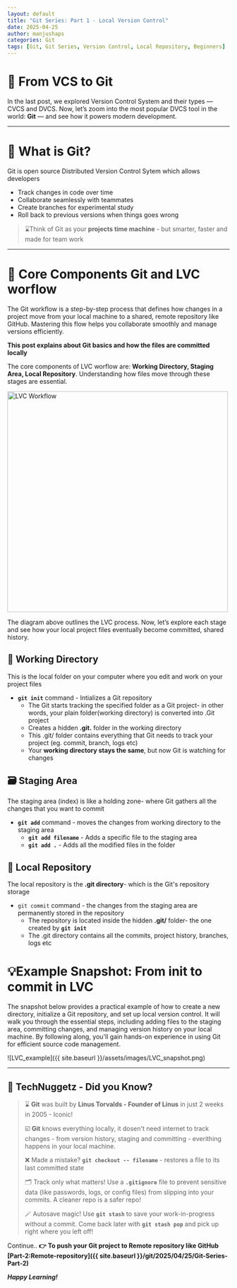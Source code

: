 ```yaml
---
layout: default
title: "Git Series: Part 1 - Local Version Control"
date: 2025-04-25
author: manjushaps
categories: Git 
tags: [Git, Git Series, Version Control, Local Repository, Beginners]
---
```


# 🚀 From VCS to Git

In the last post, we explored Version Control System and their types — CVCS and DVCS. Now, let’s zoom into the most popular DVCS tool in the world: **Git** — and see how it powers modern development.

---

# 📜 What is Git?

Git is open source Distributed Version Control Sytem which allows developers
- Track changes in code over time
- Collaborate seamlessly with teammates
- Create branches for experimental study
- Roll back to previous versions when things goes wrong

> ⌛Think of Git as your **projects time machine** - but smarter, faster and made for team work

---

# 🎯 Core Components Git and LVC worflow

The Git workflow is a step-by-step process that defines how changes in a project move from your local machine to a shared, remote repository like GitHub. Mastering this flow helps you collaborate smoothly and  manage versions efficiently.

**This post explains about Git basics and how the files are committed locally**

The core components of LVC worflow are: **Working Directory, Staging Area, Local Repository**. Understanding how files move through these stages are essential.


<img src="{{ site.baseurl }}/assets/images/LVC_workflow.png" alt="LVC Workflow" width="500" height="auto">


The diagram above outlines the LVC process. Now, let’s explore each stage and see how your local project files eventually become committed, shared history.

## 📂 Working Directory

This is the local folder on your computer where you edit and work on your project files 

- **`git init`** command - Intializes a Git repository
  - The Git starts tracking the specified folder as a Git project- in other words, your plain folder(working directory) is converted into .Git project
  - Creates a hidden **.git.** folder in the working directory
  - This .git/  folder contains everything that Git needs to track your project (eg. commit, branch, logs etc)
  - Your **working directory stays the same**, but now Git is watching for changes
  
## 🗃️ Staging Area

The staging area (index) is like a holding zone- where Git gathers all the changes that you want to commit

- **`git add`** command - moves the changes from working directory to the staging area
  - **`git add filename`** - Adds a specific file to the staging area
  - **`git add .`** - Adds all the modified files in the folder

## 📁 Local Repository 

The local repository is the **.git directory**- which is the Git's repository storage

- `git commit` command - the changes from the staging area are permanently stored in the repository
  - The repository is located inside the hidden **.git/** folder- the one created by **`git init`**
  - The .git directory contains all the commits, project history, branches, logs etc

# 💡Example Snapshot: From init to commit in LVC

The snapshot below provides a practical example of how to create a new directory, initialize a Git repository, and set up local version control. It will walk you through the essential steps, including adding files to the staging area, committing changes, and managing version history on your local machine. By following along, you'll gain hands-on experience in using Git for efficient source code management.


![LVC_example]({{ site.baseurl }}/assets/images/LVC_snapshot.png)

---

## 🧠 TechNuggetz - Did you Know?

> ⌛ **Git** was built by **Linus Torvalds - Founder of Linus** in just 2 weeks in 2005 - Iconic!
>
> ☑️ **Git** knows everything locally, it dosen't need internet to track changes - from version history, staging and committing - everithing happens in your local machine.
>
> ❌ Made a mistake? **`git checkout -- filename`** - restores a file to its last committed state
>
> 🗂️ Track only what matters! Use a **`.gitignore`** file to prevent sensitive data (like passwords, logs, or config files) from slipping into your commits. A cleaner repo is a safer repo!
>
> 🪄 Autosave magic! Use **`git stash`** to save your work-in-progress without a commit. Come back later with **`git stash pop`** and pick up right where you left off!

Continue.. **👉 To push your Git project to Remote repository like GitHub [Part-2:Remote-repository]({{ site.baseurl }}/git/2025/04/25/Git-Series-Part-2)**

***Happy Learning!***
